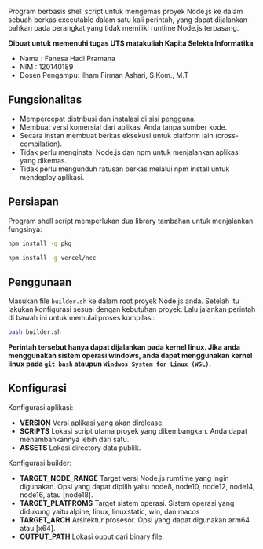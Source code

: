 Program berbasis shell script untuk mengemas proyek Node.js ke dalam sebuah berkas executable dalam satu kali perintah, yang dapat dijalankan bahkan pada perangkat yang tidak memiliki runtime Node.js terpasang.

**Dibuat untuk memenuhi tugas UTS matakuliah Kapita Selekta Informatika**
- Nama : Fanesa Hadi Pramana
- NIM : 120140189
- Dosen Pengampu: Ilham Firman Ashari, S.Kom., M.T

## Fungsionalitas 

- Mempercepat distribusi dan instalasi di sisi pengguna.
- Membuat versi komersial dari aplikasi Anda tanpa sumber kode.
- Secara instan membuat berkas eksekusi untuk platform lain (cross-compilation).
- Tidak perlu menginstal Node.js dan npm untuk menjalankan aplikasi yang dikemas.
- Tidak perlu mengunduh ratusan berkas melalui npm install untuk mendeploy aplikasi.

## Persiapan
Program shell script memperlukan dua library tambahan untuk menjalankan fungsinya:

```sh
npm install -g pkg
```
```sh
npm install -g vercel/ncc
```

## Penggunaan
Masukan file `builder.sh` ke dalam root proyek Node.js anda. Setelah itu lakukan konfigurasi sesuai dengan kebutuhan proyek. Lalu jalankan perintah di bawah ini untuk memulai proses kompilasi:

```sh
bash builder.sh
```

**Perintah tersebut hanya dapat dijalankan pada kernel linux. Jika anda menggunakan sistem operasi windows, anda dapat menggunakan kernel linux pada `git bash` ataupun `Windwos System for Linux (WSL)`.**

## Konfigurasi

Konfigurasi aplikasi:

- **VERSION** Versi aplikasi yang akan direlease.
- **SCRIPTS** Lokasi script utama proyek yang dikembangkan. Anda dapat menambahkannya lebih dari satu.
- **ASSETS** Lokasi directory data publik.

Konfigurasi builder:

- **TARGET_NODE_RANGE** Target versi Node.js rumtime yang ingin digunakan. Opsi yang dapat dipilih yaitu node8, node10, node12, node14, node16, atau [node18].
- **TARGET_PLATFROMS** Target sistem operasi. Sistem operasi yang didukung yaitu alpine, linux, linuxstatic, win, dan macos
- **TARGET_ARCH** Arsitektur prosesor. Opsi yang dapat digunakan arm64 atau [x64].
- **OUTPUT_PATH** Lokasi ouput dari binary file.
